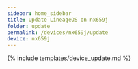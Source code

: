 ```yaml
---
sidebar: home_sidebar
title: Update LineageOS on nx659j
folder: update
permalink: /devices/nx659j/update
device: nx659j
---
```

{% include templates/device_update.md %}
